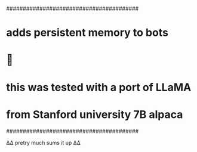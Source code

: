 ########################################
#   adds persistent memory to bots     #
#            👀                        #
# this was tested with a port of LLaMA #
# from Stanford university 7B alpaca   #
########################################

∆∆ pretry much sums it up ∆∆

